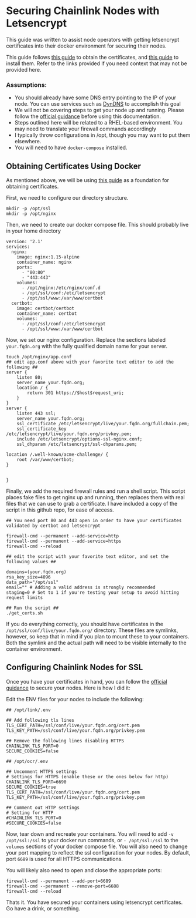 # Securing Chainlink Nodes with Letsencrypt

This guide was written to assist node operators with getting letsencrypt certificates into their docker environment for securing their nodes. 

This guide follows [this guide](https://pentacent.medium.com/nginx-and-lets-encrypt-with-docker-in-less-than-5-minutes-b4b8a60d3a71) to obtain the certificates, and [this guide](https://docs.chain.link/docs/enabling-https-connections/) to install them. Refer to the links provided if you need context that may not be provided here. 

### Assumptions:
- You should already have some DNS entry pointing to the IP of your node. You can use services such as [DynDNS](https://account.dyn.com/) to accomplish this goal
- We will not be covering steps to get your node up and running. Please follow the [official guidance](https://docs.chain.link/docs/running-a-chainlink-node/) before using this documentation.
- Steps outlined here will be related to a RHEL-based environment. You may need to translate your firewall commands accordingly
- I typically throw configurations in /opt, though you may want to put them elsewhere. 
- You will need to have `docker-compose` installed. 

## Obtaining Certificates Using Docker

As mentioned above, we will be using [this guide](https://pentacent.medium.com/nginx-and-lets-encrypt-with-docker-in-less-than-5-minutes-b4b8a60d3a71) as a foundation for obtaining certificates. 

First, we need to configure our directory structure.

```
mkdir -p /opt/ssl
mkdir -p /opt/nginx
```

Then, we need to create our docker compose file. This should probably live in your home directory

```
version: '2.1'
services:
  nginx:
    image: nginx:1.15-alpine
    container_name: nginx
    ports:
      - "80:80"
      - "443:443"
    volumes:
      - /opt/nginx:/etc/nginx/conf.d
      - /opt/ssl/conf:/etc/letsencrypt
      - /opt/ssl/www:/var/www/certbot
  certbot:
    image: certbot/certbot
    container_name: certbot
    volumes:
      - /opt/ssl/conf:/etc/letsencrypt
      - /opt/ssl/www:/var/www/certbot
```

Now, we set our nginx configuration. Replace the sections labeled `your.fqdn.org` with the fully qualified domain name for your server. 

```
touch /opt/nginx/app.conf
## edit app.conf above with your favorite text editor to add the following ##
server {
    listen 80;
    server_name your.fqdn.org;
    location / {
        return 301 https://$host$request_uri;
    }
}
server {
    listen 443 ssl;
    server_name your.fqdn.org;
    ssl_certificate /etc/letsencrypt/live/your.fqdn.org/fullchain.pem;
    ssl_certificate_key /etc/letsencrypt/live/your.fqdn.org/privkey.pem;
    include /etc/letsencrypt/options-ssl-nginx.conf;
    ssl_dhparam /etc/letsencrypt/ssl-dhparams.pem;

location /.well-known/acme-challenge/ {
    root /var/www/certbot;
}


}

```

Finally, we  add the required firewall rules and run a shell script. This script places fake files to get nginx up and running, then replaces them with real files that we can use to grab a certificate. I have included a copy of the script in this github repo, for ease of access. 


```
## You need port 80 and 443 open in order to have your certificates validated by certbot and letsencrypt

firewall-cmd --permanent --add-service=http
firewall-cmd --permanent --add-service=https
firewall-cmd --reload

## edit the script with your favorite text editor, and set the following values ##

domains=(your.fqdn.org)
rsa_key_size=4096
data_path="/opt/ssl"
email="" # Adding a valid address is strongly recommended
staging=0 # Set to 1 if you're testing your setup to avoid hitting request limits

## Run the script ##
./get_certs.sh
```

If you do everything correctly, you should have certificates in the `/opt/ssl/conf/live/your.fqdn.org/` directory. These files are symlinks, however, so keep that in mind if you plan to mount these to your containers. Both the symlink and the actual path will need to be visible internally to the container environment. 

## Configuring Chainlink Nodes for SSL

Once you have your certificates in hand, you can follow the [official guidance](https://docs.chain.link/docs/enabling-https-connections/) to secure your nodes. Here is how I did it:

Edit the ENV files for your nodes to include the following:

```
## /opt/link/.env

## Add following tls lines
TLS_CERT_PATH=/ssl/conf/live/your.fqdn.org/cert.pem
TLS_KEY_PATH=/ssl/conf/live/your.fqdn.org/privkey.pem

## Remove the following lines disabling HTTPS
CHAINLINK_TLS_PORT=0
SECURE_COOKIES=false

## /opt/ocr/.env 

## Uncomment HTTPS settings
# Settings for HTTPS (enable these or the ones below for http)
CHAINLINK_TLS_PORT=6690
SECURE_COOKIES=true
TLS_CERT_PATH=/ssl/conf/live/your.fqdn.org/cert.pem
TLS_KEY_PATH=/ssl/conf/live/your.fqdn.org/privkey.pem

## Comment out HTTP settings
# Setting for HTTP
#CHAINLINK_TLS_PORT=0
#SECURE_COOKIES=false
```

Now, tear down and recreate your containers. You will need to add `-v /opt/ssl:/ssl` to your docker run commands, or `- /opt/ssl:/ssl` to the `volumes` sections of your docker compose file. You will also need to change your port mapping to reflect the ssl configuration for your nodes. By default, port `6689` is used for all HTTPS communications.

You will likely also need to open and close the appropriate ports:

```
firewall-cmd --permanent --add-port=6689
firewall-cmd --permanent --remove-port=6688
firewall-cmd --reload
```

Thats it. You have secured your containers using letsencrypt certificates. Go have a drink, or something. 